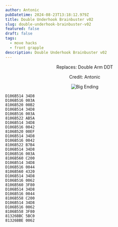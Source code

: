 ```yaml
---
author: Antonic
pubDatetime: 2024-08-23T13:18:12.979Z
title: Double Underhook Brainbuster v02
slug: double-underhook-brainbuster-v02
featured: false
draft: false
tags:
  - move hacks
  - front grapple
description: Double Underhook Brainbuster v02
---
```

<center>
Replaces: Double Arm DDT <p>
Credit: Antonic

![Big Ending](@assets/images/gifs/double-underhook-brainbuster-v2.gif)
</center>

```text
D106B514 34D8
D106B516 003A
8106B520 00B2
D106B514 34D8
D106B516 003A
8106B522 AB5A
D106B514 34D8
D106B516 0042
8106B520 00EF
D106B514 34D8
D106B516 0042
8106B522 B7B4
D106B514 34D8
D106B516 003A
8106B560 C200
D106B514 34D8
D106B516 0044
8106B560 4320
D106B514 34D8
D106B516 0062
8106B560 3F80
D106B514 34D8
D106B516 0044
8106B558 C200
D106B514 34D8
D106B516 0062
8106B558 3F80
81326BBC 5BC0
81326BBE 0062
```
